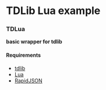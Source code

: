 # TDLib Lua example

### TDLua
**basic wrapper for tdlib**

#### Requirements

* [tdlib](https://github.com/tdlib/td)
* [Lua](https://lua.org)
* [RapidJSON](https://github.com/Tencent/rapidjson)
